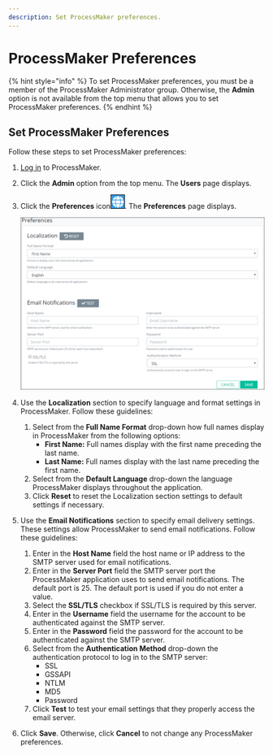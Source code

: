```yaml
---
description: Set ProcessMaker preferences.
---
```


# ProcessMaker Preferences

{% hint style="info" %}
To set ProcessMaker preferences, you must be a member of the ProcessMaker Administrator group. Otherwise, the **Admin** option is not available from the top menu that allows you to set ProcessMaker preferences.
{% endhint %}

## Set ProcessMaker Preferences

Follow these steps to set ProcessMaker preferences:

1. [Log in](../using-processmaker/log-in.md#log-in) to ProcessMaker.
2. Click the **Admin** option from the top menu. The **Users** page displays.
3. Click the **Preferences** icon![](../.gitbook/assets/preferences-icon-admin.png). The **Preferences** page displays.  

   ![](../.gitbook/assets/preferences-page-admin.png)

4. Use the **Localization** section to specify language and format settings in ProcessMaker. Follow these guidelines:
   1. Select from the **Full Name Format** drop-down how full names display in ProcessMaker from the following options:
      * **First Name:** Full names display with the first name preceding the last name.
      * **Last Name:** Full names display with the last name preceding the first name.
   2. Select from the **Default Language** drop-down the language ProcessMaker displays throughout the application.
   3. Click **Reset** to reset the Localization section settings to default settings if necessary. 
5. Use the **Email Notifications** section to specify email delivery settings. These settings allow ProcessMaker to send email notifications. Follow these guidelines:
   1. Enter in the **Host Name** field the host name or IP address to the SMTP server used for email notifications.
   2. Enter in the **Server Port** field the SMTP server port the ProcessMaker application uses to send email notifications. The default port is 25. The default port is used if you do not enter a value.
   3. Select the **SSL/TLS** checkbox if SSL/TLS is required by this server.
   4. Enter in the **Username** field the username for the account to be authenticated against the SMTP server.
   5. Enter in the **Password** field the password for the account to be authenticated against the SMTP server.
   6. Select from the **Authentication Method** drop-down the authentication protocol to log in to the SMTP server:
      * SSL
      * GSSAPI
      * NTLM
      * MD5
      * Password
   7. Click **Test** to test your email settings that they properly access the email server.
6. Click **Save**. Otherwise, click **Cancel** to not change any ProcessMaker preferences.



